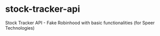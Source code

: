 # stock-tracker-api
Stock Tracker API - Fake Robinhood with basic functionalities (for Speer Technologies)
